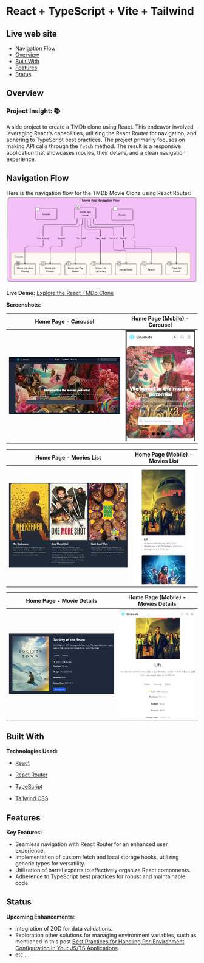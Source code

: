 # React + TypeScript + Vite + Tailwind

## Live web site

- [Navigation Flow](#navigation-flow)
- [Overview](#overview)
- [Built With](#built-with)
- [Features](#features)
- [Status](#status)

## Overview

### Project Insight: 📚

A side project to create a TMDb clone using React. This endeavor involved leveraging React's capabilities, utilizing the React Router for navigation, and adhering to TypeScript best practices. The project primarily focuses on making API calls through the `fetch` method. The result is a responsive application that showcases movies, their details, and a clean navigation experience.

## Navigation Flow

Here is the navigation flow for the TMDb Movie Clone using React Router:
![Carousel](./src/assets/readme/flowchart_architecture_movie-app.png)

**Live Demo:** [Explore the React TMDb Clone](https://react-tmdb-api.netlify.app/)

**Screenshots:**

| Home Page - Carousel                               | Home Page (Mobile) - Carousel                               |
| -------------------------------------------------- | ----------------------------------------------------------- |
| ![Carousel](./src/assets/readme/carousel-main.png) | ![Mobile Carousel](./src/assets/readme/carousel-mobile.png) |

| Home Page - Movies List                           | Home Page (Mobile) - Movies List                           |
| ------------------------------------------------- | ---------------------------------------------------------- |
| ![Movies List](./src/assets/readme/list-main.png) | ![Mobile Movies List](./src/assets/readme/list-mobile.png) |

| Home Page - Movie Details                             | Home Page (Mobile) - Movies Details                            |
| ----------------------------------------------------- | -------------------------------------------------------------- |
| ![Movie Details](./src/assets/readme/detail-main.png) | ![Mobile Movie Details](./src/assets/readme/detail-mobile.png) |

## Built With

**Technologies Used:**

- [React](https://react.dev/)

- [React Router](https://reactrouter.com/en/main)
- [TypeScript](https://www.typescriptlang.org/)
- [Tailwind CSS](https://tailwindcss.com/)

## Features

**Key Features:**

- Seamless navigation with React Router for an enhanced user experience.
- Implementation of custom fetch and local storage hooks, utilizing generic types for versatility.
- Utilization of barrel exports to effectively organize React components.
- Adherence to TypeScript best practices for robust and maintainable code.

## Status

**Upcoming Enhancements:**

- Integration of ZOD for data validations.
- Exploration other solutions for managing environment variables, such as mentioned in this post [Best Practices for Handling Per-Environment Configuration in Your JS/TS Applications](https://www.raulmelo.me/en/blog/best-practices-for-handling-per-environment-config-js-ts-applications).
- etc ...
